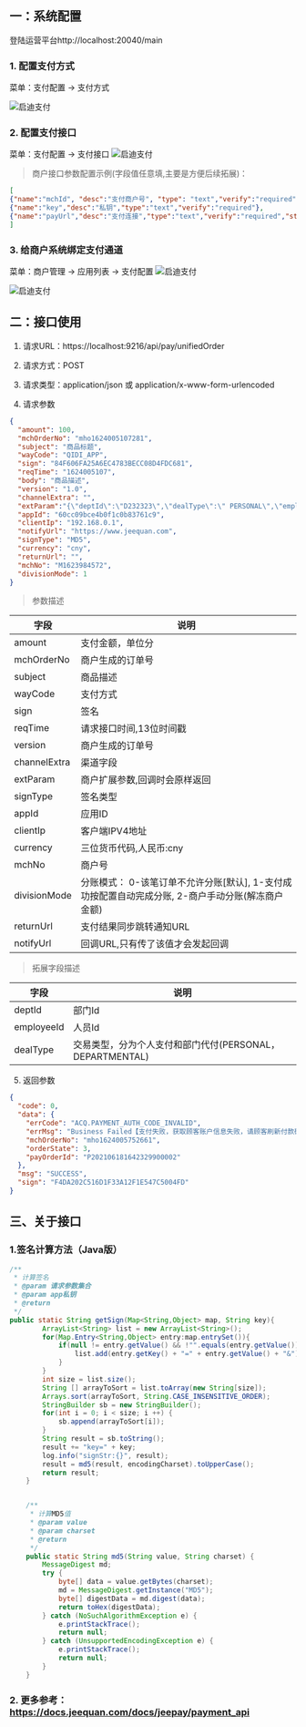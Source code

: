 ## 一：系统配置

登陆运营平台http://localhost:20040/main

### 1. 配置支付方式
菜单：支付配置 -> 支付方式

![启迪支付](docs/file/image_1.png)


### 2. 配置支付接口
菜单：支付配置 -> 支付接口
![启迪支付](docs/file/image_2.png)

> 商户接口参数配置示例(字段值任意填,主要是方便后续拓展)：
``` json
[
{"name":"mchId", "desc":"支付商户号", "type": "text","verify":"required"},
{"name":"key","desc":"私钥","type":"text","verify":"required"},
{"name":"payUrl","desc":"支付连接","type":"text","verify":"required","star":"1"}
]
```


### 3. 给商户系统绑定支付通道

菜单：商户管理 -> 应用列表 -> 支付配置
![启迪支付](docs/file/image_3.png)

![启迪支付](docs/file/image_4.png)


## 二：接口使用

1. 请求URL：https://localhost:9216/api/pay/unifiedOrder

2. 请求方式：POST

3. 请求类型：application/json 或 application/x-www-form-urlencoded

4. 请求参数
```json
{
  "amount": 100,
  "mchOrderNo": "mho1624005107281",
  "subject": "商品标题",
  "wayCode": "QIDI_APP",
  "sign": "84F606FA25A6EC4783BECC08D4FDC681",
  "reqTime": "1624005107",
  "body": "商品描述",
  "version": "1.0",
  "channelExtra": "",
  "extParam":"{\"deptId\":\"D232323\",\"dealType\":\" PERSONAL\",\"employeeId\":\"P10223232323\"}",
  "appId": "60cc09bce4b0f1c0b83761c9",
  "clientIp": "192.168.0.1",
  "notifyUrl": "https://www.jeequan.com",
  "signType": "MD5",
  "currency": "cny",
  "returnUrl": "",
  "mchNo": "M1623984572",
  "divisionMode": 1
}
```
> 参数描述

|  字段   | 说明 |
|  ----  | ----  |
| amount  | 支付金额，单位分 |
| mchOrderNo  | 商户生成的订单号 |
| subject  | 商品描述 |
| wayCode  | 支付方式 |
| sign  | 签名 |
| reqTime  | 请求接口时间,13位时间戳 |
| version  | 商户生成的订单号 |
| channelExtra  | 渠道字段 |
| extParam  | 商户扩展参数,回调时会原样返回 |
| signType  | 签名类型 |
| appId  | 应用ID |
| clientIp  | 客户端IPV4地址 |
| currency  | 三位货币代码,人民币:cny |
| mchNo  | 商户号 |
| divisionMode  | 分账模式： 0-该笔订单不允许分账[默认], 1-支付成功按配置自动完成分账, 2-商户手动分账(解冻商户金额) |
| returnUrl  | 支付结果同步跳转通知URL |
| notifyUrl  | 回调URL,只有传了该值才会发起回调 |


> 拓展字段描述

|  字段   | 说明 |
|  ----  | ----  |
| deptId  | 部门Id |
  employeeId  | 人员Id |
| dealType  | 交易类型，分为个人支付和部门代付(PERSONAL，DEPARTMENTAL) |



5. 返回参数
```json
{
  "code": 0,
  "data": {
    "errCode": "ACQ.PAYMENT_AUTH_CODE_INVALID",
    "errMsg": "Business Failed【支付失败，获取顾客账户信息失败，请顾客刷新付款码后重新收款，如再次收款失败，请联系管理员处理。[SOUNDWAVE_PARSER_FAIL]】",
    "mchOrderNo": "mho1624005752661",
    "orderState": 3,
    "payOrderId": "P202106181642329900002"
  },
  "msg": "SUCCESS",
  "sign": "F4DA202C516D1F33A12F1E547C5004FD"
}
```

## 三、关于接口

### 1.签名计算方法（Java版）
```java
/**
 * 计算签名
 * @param 请求参数集合
 * @param app私钥
 * @return
 */
public static String getSign(Map<String,Object> map, String key){
		ArrayList<String> list = new ArrayList<String>();
		for(Map.Entry<String,Object> entry:map.entrySet()){
			if(null != entry.getValue() && !"".equals(entry.getValue())){
				list.add(entry.getKey() + "=" + entry.getValue() + "&");
			}
		}
		int size = list.size();
		String [] arrayToSort = list.toArray(new String[size]);
		Arrays.sort(arrayToSort, String.CASE_INSENSITIVE_ORDER);
		StringBuilder sb = new StringBuilder();
		for(int i = 0; i < size; i ++) {
			sb.append(arrayToSort[i]);
		}
		String result = sb.toString();
		result += "key=" + key;
		log.info("signStr:{}", result);
		result = md5(result, encodingCharset).toUpperCase();
		return result;
	}


	/**
	 * 计算MD5值
	 * @param value
	 * @param charset
	 * @return
	 */
	public static String md5(String value, String charset) {
		MessageDigest md;
		try {
			byte[] data = value.getBytes(charset);
			md = MessageDigest.getInstance("MD5");
			byte[] digestData = md.digest(data);
			return toHex(digestData);
		} catch (NoSuchAlgorithmException e) {
			e.printStackTrace();
			return null;
		} catch (UnsupportedEncodingException e) {
			e.printStackTrace();
			return null;
		}
	}

```
### 2. 更多参考：https://docs.jeequan.com/docs/jeepay/payment_api